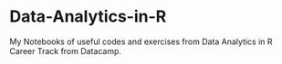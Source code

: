 # Data-Analytics-in-R

My Notebooks of useful codes and exercises from Data Analytics in R Career Track from Datacamp.
